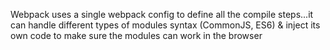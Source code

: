 Webpack uses a single webpack config to define all the compile steps...it can handle different types of modules syntax (CommonJS, ES6) & inject its own code to make sure the modules can work in the browser